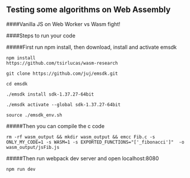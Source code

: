 ## Testing some algorithms on Web Assembly

####Vanilla JS on Web Worker vs Wasm fight!

####Steps to run your code

#####First run npm install, then download, install and activate emsdk

```
npm install
https://github.com/tsirlucas/wasm-research

```

```
git clone https://github.com/juj/emsdk.git

cd emsdk

./emsdk install sdk-1.37.27-64bit

./emsdk activate --global sdk-1.37.27-64bit

source ./emsdk_env.sh

```
#####Then you can compile the c code

```
rm -rf wasm_output && mkdir wasm_output && emcc Fib.c -s ONLY_MY_CODE=1 -s WASM=1 -s EXPORTED_FUNCTIONS="['_fibonacci']"  -o wasm_output/jsFib.js
```

#####Then run webpack dev server and open localhost:8080

```npm run dev```